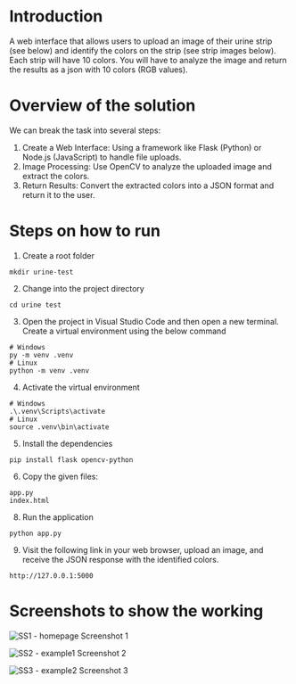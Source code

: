 # Introduction
A web interface that allows users to upload an image of their urine strip (see below) and identify the colors on the strip (see strip images below). Each strip
will have 10 colors. You will have to analyze the image and return the results as a json with 10 colors (RGB values).


# Overview of the solution  
We can break the task into several steps:

1) Create a Web Interface: Using a framework like Flask (Python) or Node.js (JavaScript) to handle file uploads.
2) Image Processing: Use OpenCV to analyze the uploaded image and extract the colors.
3) Return Results: Convert the extracted colors into a JSON format and return it to the user. 
    
   
# Steps on how to run  
1)  Create a root folder  
```
mkdir urine-test
```  
2) Change into the project directory
```
cd urine test
```
3) Open the project in Visual Studio Code and then open a new terminal. Create a virtual environment using the below command
```
# Windows
py -m venv .venv
# Linux
python -m venv .venv
```
4) Activate the virtual environment
```
# Windows
.\.venv\Scripts\activate
# Linux
source .venv\bin\activate
```
5) Install the dependencies
```
pip install flask opencv-python
```  
6) Copy the given files: 
```
app.py
index.html
```  
8) Run the application
```
python app.py
```
9) Visit the following link in your web browser, upload an image, and receive the JSON response with the identified colors.
```
http://127.0.0.1:5000
```


#     Screenshots to show the working
![SS1 - homepage](https://res.cloudinary.com/dkddubkcn/image/upload/v1720258742/Screenshot_275_qujzun.png)
Screenshot 1

![SS2 - example1](https://res.cloudinary.com/dkddubkcn/image/upload/v1720258742/Screenshot_276_e5j89o.png)
Screenshot 2

![SS3 - example2](https://res.cloudinary.com/dkddubkcn/image/upload/v1720258742/Screenshot_277_giztvv.png)
Screenshot 3
